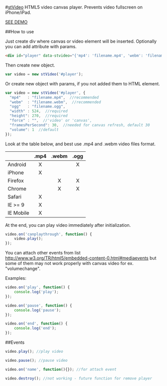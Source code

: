 #[stVideo](https://tstabla.github.io/stVideo/)
HTML5 video canvas player. Prevents video fullscreen on iPhone/iPad.

[SEE DEMO](https://tstabla.github.io/stVideo/)

##How to use

Just create div where canvas or video element will be inserted.
Optionally you can add attribute with params.

```html
<div id="player" data-stvideo="{'mp4': 'filename.mp4', 'webm': 'filename.webm', 'width': 524, 'height': 270}"></div>
```

Then create new object.

```javascript
var video = new stVideo('#player');
```

Or create new object with params, if you not added them to HTML element.

```javascript
var video = new stVideo('#player', {
  "mp4"   : "filename.mp4",  //recommended
  "webm"  : "filename.webm",  //recommended
  "ogg"   : "filename.ogg",
  "width" : 524,  //required
  "height": 270,  //required
  "force" : "",  //'video' or 'canvas',
  "framesPerSecond": 30,  //needed for canvas refresh, default 30 
  "volume": 1  //default
});
```

Look at the table below, and best use .mp4 and .webm video files format.

| &nbsp; | .mp4 | .webm | .ogg |
| --- | :---: | :---: | :---: |
| Android | X | &nbsp; | X |
| iPhone | X | &nbsp; | &nbsp; |
| Firefox | &nbsp; | X | X |
| Chrome | &nbsp; | X | X |
| Safari | X | &nbsp; | &nbsp; |
| IE >= 9 | X | &nbsp; | &nbsp; |
| IE Mobile | X | &nbsp; | &nbsp; |


At the end, you can play video immediately after initialization.  

```javascript
video.on('canplaythrough', function() {
	video.play();
});
```

You can attach other events from list http://www.w3.org/TR/html5/embedded-content-0.html#mediaevents but some of them may not work properly with canvas video for ex. "volumechange".

Examples:

```javascript
video.on('play', function() {
    console.log('play');
});

video.on('pause', function() {
    console.log('pause');
});

video.on('end', function() {
    console.log('end');
});
```

##Events

```javascript
video.play(); //play video

video.pause(); //pause video

video.on('name', function(){}); //for attach event

video.destroy(); //not working - future function for remove player
```

